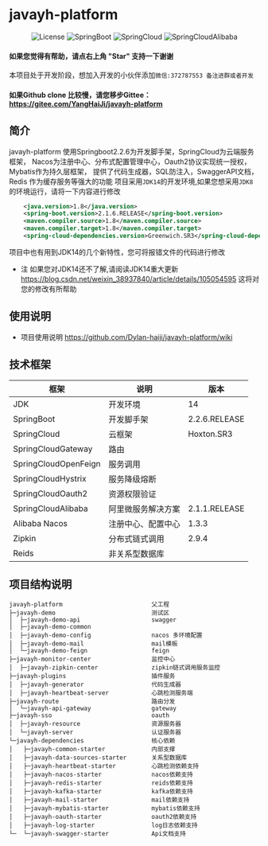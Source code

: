 #  javayh-platform

<p align="center">
  <img src='https://img.shields.io/badge/license-Apache%202-borightgreen' alt='License'/>
  <img src="https://img.shields.io/badge/Spring%20Boot-2.2.6.RELEASE-borightgreen" alt="SpringBoot"/>
  <img src="https://img.shields.io/badge/Spring%20Cloud-Hoxton.SR3-borightgreen" alt="SpringCloud"/>
  <img src="https://img.shields.io/badge/Spring%20Cloud%20Alibaba-2.1.1.RELEASE-borightgreen" alt="SpringCloudAlibaba"/>
</p>

#### 如果您觉得有帮助，请点右上角 "Star" 支持一下谢谢
本项目处于开发阶段，想加入开发的小伙伴添加`微信:372787553 备注进群或者开发`
#### 如果Github clone 比较慢，请您移步Gittee：https://gitee.com/YangHaiJi/javayh-platform 
## 简介
javayh-platform 使用Springboot2.2.6为开发脚手架，SpringCloud为云端服务框架，
Nacos为注册中心、分布式配置管理中心，Oauth2协议实现统一授权，Mybatis作为持久层框架，
提供了代码生成器，SQL防注入，SwaggerAPI文档，Redis 作为缓存服务等强大的功能 
项目采用`JDK14`的开发环境,如果您想采用`JDK8`的环境运行，请将一下内容进行修改

```xml
    <java.version>1.8</java.version>
    <spring-boot.version>2.1.6.RELEASE</spring-boot.version>
    <maven.compiler.source>1.8</maven.compiler.source>
    <maven.compiler.target>1.8</maven.compiler.target>
    <spring-cloud-dependencies.version>Greenwich.SR3</spring-cloud-dependencies.version>
```
项目中也有用到JDK14的几个新特性，您可将报错文件的代码进行修改

- 注
如果您对JDK14还不了解,请阅读JDK14重大更新 https://blog.csdn.net/weixin_38937840/article/details/105054595 这将对您的修改有所帮助
## 使用说明
- 项目使用说明 https://github.com/Dylan-haiji/javayh-platform/wiki
## 技术框架

| 框架                   | 说明        | 版本               |
|----------------------|-----------|------------------|
| JDK          | 开发环境     | 14         |
| SpringBoot           | 开发脚手架     | 2.2.6.RELEASE          |
| SpringCloud          | 云框架       | Hoxton.SR3   |
| SpringCloudGateway   | 路由        |                  |
| SpringCloudOpenFeign | 服务调用      |                  |
| SpringCloudHystrix   | 服务降级熔断    |                  |
| SpringCloudOauth2    | 资源权限验证    |                  |
| SpringCloudAlibaba   | 阿里微服务解决方案 | 2\.1\.1\.RELEASE |
| Alibaba  Nacos       | 注册中心、配置中心 | 1\.3\.3          |
| Zipkin               | 分布式链式调用   | 2\.9\.4          |
| Reids                | 非关系型数据库        |                  |

## 项目结构说明

```
javayh-platform                         父工程
├─javayh-demo                           测试区
│  ├─javayh-demo-api                    swagger
│  ├─javayh-demo-common         
│  ├─javayh-demo-config                 nacos 多环境配置
│  ├─javayh-demo-mail                   mail模板
│  └─javayh-demo-feign                  feign
├─javayh-monitor-center                 监控中心
│  ├─javayh-zipkin-center               zipkin链式调用服务监控
├─javayh-plugins                        插件服务
│  ├─javayh-generator                   代码生成器
│  ├─javayh-heartbeat-server            心跳检测服务端
├─javayh-route                          路由分发
│  └─javayh-api-gateway                 gateway
├─javayh-sso                            oauth
│  ├─javayh-resource                    资源服务器
│  └─javayh-server                      认证服务器
└─javayh-dependencies                   核心依赖
│   ├─javayh-common-starter             内部支撑
│   ├─javayh-data-sources-starter       关系型数据库
│   ├─javayh-heartbeat-starter          心跳检测依赖支持
│   ├─javayh-nacos-starter              nacos依赖支持
│   ├─javayh-redis-starter              reids依赖支持
│   ├─javayh-kafka-starter              kafka依赖支持
│   ├─javayh-mail-starter               mail依赖支持
│   ├─javayh-mybatis-starter            mybatis依赖支持
│   ├─javayh-oauth-starter              oauth2依赖支持
│   ├─javayh-log-starter                log日志依赖支持
└─  └─javayh-swagger-starter            Api文档支持
```
